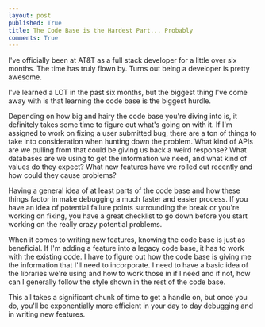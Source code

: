 ```yaml
---
layout: post
published: True
title: The Code Base is the Hardest Part... Probably
comments: True
---
```


I've officially been at AT&T as a full stack developer for a little over six months. The time has truly flown
by. Turns out being a developer is pretty awesome.

I've learned a LOT in the past six months, but the biggest thing I've come away with is that learning the code base is
the biggest hurdle.

Depending on how big and hairy the code base you're diving into is, it definitely takes some
time to figure out what's going on with it. If I'm assigned to work on fixing a user submitted bug,
there are a ton of things to take into consideration when hunting down the problem. What kind of
APIs are we pulling from that could be giving us back a weird response? What databases are we using
to get the information we need, and what kind of values do they expect? What new features have we
rolled out recently and how could they cause problems?

Having a general idea of at least parts of the code base and how these things factor in make debugging
a much faster and easier process. If you have an idea of potential failure points surrounding the break or you're
working on fixing, you have a great checklist to go down before you start working on the really crazy potential
problems.

When it comes to writing new features, knowing the code base is just as beneficial. If I'm adding a feature into a
legacy code base, it has to work with the existing code. I have to figure out how the code base is giving me the information
that I'll need to incorporate. I need to have a basic idea of the libraries we're using and how to work those in if I
need and if not, how can I generally follow the style shown in the rest of the code base.

This all takes a significant chunk of time to get a handle on, but once you do, you'll be exponentially more efficient in your day to day debugging and in writing new features.

